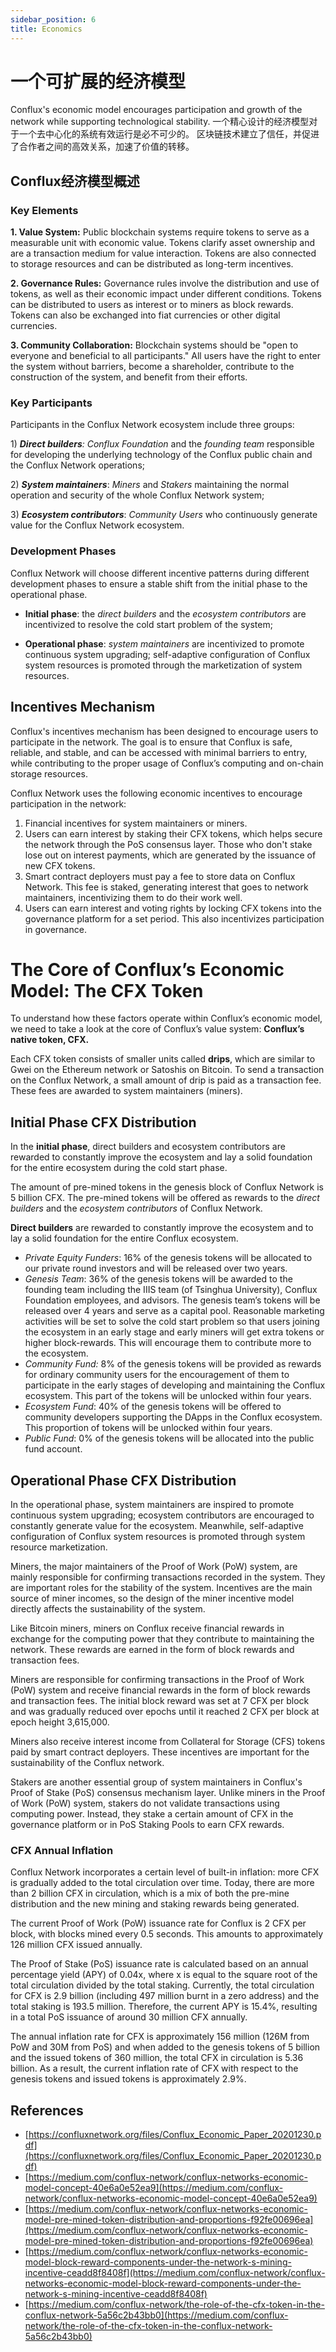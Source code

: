 ```yaml
---
sidebar_position: 6
title: Economics
---
```


# **一个可扩展的经济模型**
Conflux's economic model encourages participation and growth of the network while supporting technological stability. 一个精心设计的经济模型对于一个去中心化的系统有效运行是必不可少的。 区块链技术建立了信任，并促进了合作者之间的高效关系，加速了价值的转移。

## **Conflux经济模型概述**
### Key Elements

**1. Value System:** Public blockchain systems require tokens to serve as a measurable unit with economic value. Tokens clarify asset ownership and are a transaction medium for value interaction. Tokens are also connected to storage resources and can be distributed as long-term incentives.

**2. Governance Rules:** Governance rules involve the distribution and use of tokens, as well as their economic impact under different conditions. Tokens can be distributed to users as interest or to miners as block rewards. Tokens can also be exchanged into fiat currencies or other digital currencies.

**3. Community Collaboration:** Blockchain systems should be "open to everyone and beneficial to all participants." All users have the right to enter the system without barriers, become a shareholder, contribute to the construction of the system, and benefit from their efforts.

### Key Participants
Participants in the Conflux Network ecosystem include three groups:

1) ***Direct builders**:* *Conflux Foundation* and the *founding team* responsible for developing the underlying technology of the Conflux public chain and the Conflux Network operations; 

2) ***System maintainers***: *Miners* and *Stakers* maintaining the normal operation and security of the whole Conflux Network system;

3) ***Ecosystem contributors***: *Community Users* who continuously generate value for the Conflux Network ecosystem.

### Development Phases
Conflux Network will choose different incentive patterns during different development phases to ensure a stable shift from the initial phase to the operational phase.

- **Initial phase**: the *direct builders* and the *ecosystem contributors* are incentivized to resolve the cold start problem of the system;

- **Operational phase**: *system maintainers* are incentivized to promote continuous system upgrading; self-adaptive configuration of Conflux system resources is promoted through the marketization of system resources.

## **Incentives Mechanism**

Conflux's incentives mechanism has been designed to encourage users to participate in the network. The goal is to ensure that Conflux is safe, reliable, and stable, and can be accessed with minimal barriers to entry, while contributing to the proper usage of Conflux’s computing and on-chain storage resources.

Conflux Network uses the following economic incentives to encourage participation in the network:

1. Financial incentives for system maintainers or miners.
2. Users can earn interest by staking their CFX tokens, which helps secure the network through the PoS consensus layer. Those who don't stake lose out on interest payments, which are generated by the issuance of new CFX tokens.
3. Smart contract deployers must pay a fee to store data on Conflux Network. This fee is staked, generating interest that goes to network maintainers, incentivizing them to do their work well.
4. Users can earn interest and voting rights by locking CFX tokens into the governance platform for a set period. This also incentivizes participation in governance.

# **The Core of Conflux’s Economic Model: The CFX Token**

To understand how these factors operate within Conflux’s economic model, we need to take a look at the core of Conflux’s value system: **Conflux’s native token, CFX.**

Each CFX token consists of smaller units called **drips**, which are similar to Gwei on the Ethereum network or Satoshis on Bitcoin. To send a transaction on the Conflux Network, a small amount of drip is paid as a transaction fee. These fees are awarded to system maintainers (miners).

## **Initial Phase CFX Distribution**

In the **initial phase**, direct builders and ecosystem contributors are rewarded to constantly improve the ecosystem and lay a solid foundation for the entire ecosystem during the cold start phase.

The amount of pre-mined tokens in the genesis block of Conflux Network is 5 billion CFX. The pre-mined tokens will be offered as rewards to the *direct builders* and the *ecosystem contributors* of Conflux Network.

**Direct builders** are rewarded to constantly improve the ecosystem and to lay a solid foundation for the entire Conflux ecosystem.
- *Private Equity Funders*: 16% of the genesis tokens will be allocated to our private round investors and will be released over two years.
- *Genesis Team*: 36% of the genesis tokens will be awarded to the founding team including the IIIS team (of Tsinghua University), Conflux Foundation employees, and advisors. The genesis team’s tokens will be released over 4 years and serve as a capital pool. Reasonable marketing activities will be set to solve the cold start problem so that users joining the ecosystem in an early stage and early miners will get extra tokens or higher block-rewards. This will encourage them to contribute more to the ecosystem.
- *Community Fund:* 8% of the genesis tokens will be provided as rewards for ordinary community users for the encouragement of them to participate in the early stages of developing and maintaining the Conflux ecosystem. This part of the tokens will be unlocked within four years.
- *Ecosystem Fund*: 40% of the genesis tokens will be offered to community developers supporting the DApps in the Conflux ecosystem. This proportion of tokens will be unlocked within four years.
- *Public Fund*: 0% of the genesis tokens will be allocated into the public fund account.


## **Operational Phase CFX Distribution**

In the operational phase, system maintainers are inspired to promote continuous system upgrading; ecosystem contributors are encouraged to constantly generate value for the ecosystem. Meanwhile, self-adaptive configuration of Conflux system resources is promoted through system resource marketization.

Miners, the major maintainers of the Proof of Work (PoW) system, are mainly responsible for confirming transactions recorded in the system. They are important roles for the stability of the system. Incentives are the main source of miner incomes, so the design of the miner incentive model directly affects the sustainability of the system.

Like Bitcoin miners, miners on Conflux receive financial rewards in exchange for the computing power that they contribute to maintaining the network. These rewards are earned in the form of block rewards and transaction fees.

Miners are responsible for confirming transactions in the Proof of Work (PoW) system and receive financial rewards in the form of block rewards and transaction fees. The initial block reward was set at 7 CFX per block and was gradually reduced over epochs until it reached 2 CFX per block at epoch height 3,615,000.

Miners also receive interest income from Collateral for Storage (CFS) tokens paid by smart contract deployers. These incentives are important for the sustainability of the Conflux network.

Stakers are another essential group of system maintainers in Conflux's Proof of Stake (PoS) consensus mechanism layer. Unlike miners in the Proof of Work (PoW) system, stakers do not validate transactions using computing power. Instead, they stake a certain amount of CFX in the governance platform or in PoS Staking Pools to earn CFX rewards.

### **CFX Annual Inflation**

Conflux Network incorporates a certain level of built-in inflation: more CFX is gradually added to the total circulation over time. Today, there are more than 2 billion CFX in circulation, which is a mix of both the pre-mine distribution and the new mining and staking rewards being generated.

The current Proof of Work (PoW) issuance rate for Conflux is 2 CFX per block, with blocks mined every 0.5 seconds. This amounts to approximately 126 million CFX issued annually.

The Proof of Stake (PoS) issuance rate is calculated based on an annual percentage yield (APY) of 0.04x, where x is equal to the square root of the total circulation divided by the total staking. Currently, the total circulation for CFX is 2.9 billion (including 497 million burnt in a zero address) and the total staking is 193.5 million. Therefore, the current APY is 15.4%, resulting in a total PoS issuance of around 30 million CFX annually.

The annual inflation rate for CFX is approximately 156 million (126M from PoW and 30M from PoS) and when added to the genesis tokens of 5 billion and the issued tokens of 360 million, the total CFX in circulation is 5.36 billion. As a result, the current inflation rate of CFX with respect to the genesis tokens and issued tokens is approximately 2.9%.

## **References**
- [https://confluxnetwork.org/files/Conflux_Economic_Paper_20201230.pdf](https://confluxnetwork.org/files/Conflux_Economic_Paper_20201230.pdf)
- [https://medium.com/conflux-network/conflux-networks-economic-model-concept-40e6a0e52ea9](https://medium.com/conflux-network/conflux-networks-economic-model-concept-40e6a0e52ea9)
- [https://medium.com/conflux-network/conflux-networks-economic-model-pre-mined-token-distribution-and-proportions-f92fe00696ea](https://medium.com/conflux-network/conflux-networks-economic-model-pre-mined-token-distribution-and-proportions-f92fe00696ea)
- [https://medium.com/conflux-network/conflux-networks-economic-model-block-reward-components-under-the-network-s-mining-incentive-ceadd8f8408f](https://medium.com/conflux-network/conflux-networks-economic-model-block-reward-components-under-the-network-s-mining-incentive-ceadd8f8408f)
- [https://medium.com/conflux-network/the-role-of-the-cfx-token-in-the-conflux-network-5a56c2b43bb0](https://medium.com/conflux-network/the-role-of-the-cfx-token-in-the-conflux-network-5a56c2b43bb0)

